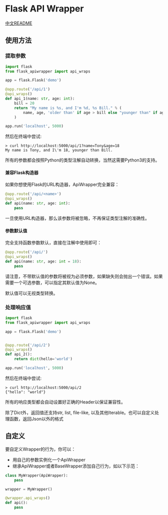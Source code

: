# Flask API Wrapper

[中文README](README-cn.md)

## 使用方法

### 提取参数

```python
import flask
from flask_apiwrapper import api_wraps

app = flask.Flask('demo')

@app.route('/api/1')
@api_wraps()
def api_1(name: str, age: int):
    bill = 20
    return "My name is %s, and I'm %d, %s Bill." % (
        name, age, 'older than' if age > bill else "younger than" if age < bill else "same with" 
    )

app.run('localhost', 5000)
```

然后在终端中尝试:

```shell
> curl http://localhost:5000/api/1?name=Tony&age=18
My name is Tony, and I\'m 18, younger than Bill.
```

所有的参数都会按照Python的类型注解自动转换，当然这需要Python3的支持。

#### 兼容Flask构造器

如果你想使用Flask的URL构造器，ApiWrapper完全兼容：

```python
@app.route('/api/<name>')
@api_wraps()
def api(name: str, age: int):
    pass
```

一旦使用URL构造器，那么该参数将被忽略，不再保证类型注解的准确性。

#### 参数默认值

完全支持函数参数默认，直接在注解中使用即可：

```python
@app.route('/api/')
@api_wraps()
def api(name: str, age: int = 18):
    pass
```

请注意，不带默认值的参数将被视为必须参数，如果缺失则会抛出一个错误。如果需要一个可选参数，可以指定其默认值为None。

默认值可以无视类型转换。

### 处理响应值

```python
import flask
from flask_apiwrapper import api_wraps

app = flask.Flask('demo')


@app.route('/api/2')
@api_wraps()
def api_2():
    return dict(hello='world')

app.run('localhost', 5000)
```

然后在终端中尝试:

```shell
> curl http://localhost:5000/api/2
{"hello": "world"}
```

所有的响应类型都会自动设置好正确的Header以保证兼容性。

除了Dict外，返回值还支持str, list, file-like, 以及其他Iterable。也可以自定义处理函数，返回Json以外的格式

## 自定义

要自定义Wrapper的行为，你可以：

+ 用自己的参数实例化一个ApiWrapper
+ 继承ApiWrapper或者BaseWrapper添加自己行为，如以下示范：

```python
class MyWrapper(ApiWrapper):
    pass

wrapper = MyWrapper()

@wrapper.api_wraps()
def api():
    pass
```
